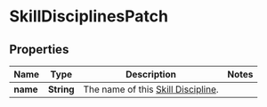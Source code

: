 

# SkillDisciplinesPatch


## Properties

| Name | Type | Description | Notes |
|------------ | ------------- | ------------- | -------------|
|**name** | **String** | The name of this [Skill Discipline](https://developers.intellihr.io/docs/v1/). |  |




